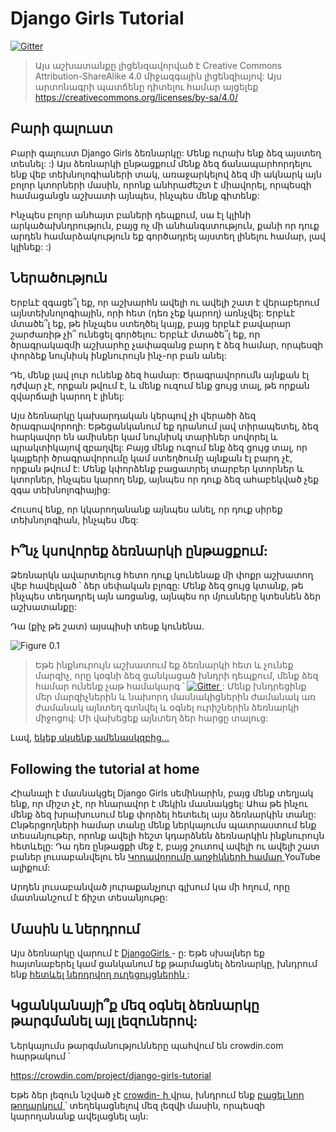 # Django Girls Tutorial

[![Gitter](https://badges.gitter.im/DjangoGirls/tutorial.svg)](https://gitter.im/DjangoGirls/tutorial)

> Այս աշխատանքը լիցենզավորված է Creative Commons Attribution-ShareAlike 4.0 միջազգային լիցենզիայով: Այս արտոնագրի պատճենը դիտելու համար այցելեք https://creativecommons.org/licenses/by-sa/4.0/

## Բարի գալուստ

Բարի գալուստ Django Girls ձեռնարկը: Մենք ուրախ ենք ձեզ այստեղ տեսնել: :) Այս ձեռնարկի ընթացքում մենք ձեզ ճանապարհորդելու ենք վեբ տեխնոլոգիաների տակ, առաջարկելով ձեզ մի ակնարկ այն բոլոր կտորների մասին, որոնք անհրաժեշտ է միավորել, որպեսզի համացանցն աշխատի այնպես, ինչպես մենք գիտենք:

Ինչպես բոլոր անհայտ բաների դեպքում, սա էլ կլինի արկածախնդրություն, բայց ոչ մի անհանգստություն, քանի որ դուք արդեն համարձակություն եք գործադրել այստեղ լինելու համար, լավ կլինեք: :)

## Ներածություն

Երբևէ զգացե՞լ եք, որ աշխարհն ավելի ու ավելի շատ է վերաբերում այն ​​տեխնոլոգիային, որի հետ (դեռ չեք կարող) առնչվել: Երբևէ մտածե՞լ եք, թե ինչպես ստեղծել կայք, բայց երբևէ բավարար շարժառիթ չի՞ ունեցել գործելու: Երբևէ մտածե՞լ եք, որ ծրագրակազմի աշխարհը չափազանց բարդ է ձեզ համար, որպեսզի փորձեք նույնիսկ ինքնուրույն ինչ-որ բան անել:

Դե, մենք լավ լուր ունենք ձեզ համար: Ծրագրավորումն այնքան էլ դժվար չէ, որքան թվում է, և մենք ուզում ենք ցույց տալ, թե որքան զվարճալի կարող է լինել:

Այս ձեռնարկը կախարդական կերպով չի վերածի ձեզ ծրագրավորողի: Եթե ​​ցանկանում եք դրանում լավ տիրապետել, ձեզ հարկավոր են ամիսներ կամ նույնիսկ տարիներ սովորել և պրակտիկայով զբաղվել: Բայց մենք ուզում ենք ձեզ ցույց տալ, որ կայքերի ծրագրավորումը կամ ստեղծումը այնքան էլ բարդ չէ, որքան թվում է: Մենք կփորձենք բացատրել տարբեր կտորներ և կտորներ, ինչպես կարող ենք, այնպես որ դուք ձեզ ահաբեկված չեք զգա տեխնոլոգիայից:

Հուսով ենք, որ կկարողանանք այնպես անել, որ դուք սիրեք տեխնոլոգիան, ինչպես մեզ:

## Ի՞նչ կսովորեք ձեռնարկի ընթացքում:

Ձեռնարկն ավարտելուց հետո դուք կունենաք մի փոքր աշխատող վեբ հավելված ՝ ձեր սեփական բլոգը: Մենք ձեզ ցույց կտանք, թե ինչպես տեղադրել այն առցանց, այնպես որ մյուսները կտեսնեն ձեր աշխատանքը:

Դա (քիչ թե շատ) այսպիսի տեսք կունենա.

![Figure 0.1](images/application.png)

> Եթե ​​ինքնուրույն աշխատում եք ձեռնարկի հետ և չունեք մարզիչ, որը կօգնի ձեզ ցանկացած խնդրի դեպքում, մենք ձեզ համար ունենք չաթ համակարգ ՝ [![Gitter](https://badges.gitter.im/DjangoGirls/tutorial.svg) ](https://gitter.im/DjangoGirls/tutorial): Մենք խնդրեցինք մեր մարզիչներին և նախորդ մասնակիցներին ժամանակ առ ժամանակ այնտեղ գտնվել և օգնել ուրիշներին ձեռնարկի միջոցով: Մի վախեցեք այնտեղ ձեր հարցը տալուց:

Լավ, [ եկեք սկսենք ամենասկզբից… ](./how_the_internet_works/README.md)

## Following the tutorial at home

Հիանալի է մասնակցել Django Girls սեմինարին, բայց մենք տեղյակ ենք, որ միշտ չէ, որ հնարավոր է մեկին մասնակցել: Ահա թե ինչու մենք ձեզ խրախուսում ենք փորձել հետեւել այս ձեռնարկին տանը: Ընթերցողների համար տանը մենք ներկայումս պատրաստում ենք տեսանյութեր, որոնք ավելի հեշտ կդարձնեն ձեռնարկին ինքնուրույն հետևելը: Դա դեռ ընթացքի մեջ է, բայց շուտով ավելի ու ավելի շատ բաներ լուսաբանվելու են [ Կոդավորումը աղջիկների համար ](https://www.youtube.com/channel/UC0hNd2uW8jTR5K3KBzRuG2A/feed) YouTube ալիքում:

Արդեն լուսաբանված յուրաքանչյուր գլխում կա մի հղում, որը մատնանշում է ճիշտ տեսանյութը:

## Մասին և ներդրում

Այս ձեռնարկը վարում է [ DjangoGirls ](https://djangogirls.org/) - ը: Եթե ​​սխալներ եք հայտնաբերել կամ ցանկանում եք թարմացնել ձեռնարկը, խնդրում ենք [ հետևել ներդրվող ուղեցույցներին ](https://github.com/DjangoGirls/tutorial/blob/master/README.md):

## Կցանկանայի՞ք մեզ օգնել ձեռնարկը թարգմանել այլ լեզուներով:

Ներկայումս թարգմանությունները պահվում են crowdin.com հարթակում ՝

https://crowdin.com/project/django-girls-tutorial

Եթե ​​ձեր լեզուն նշված չէ [ crowdin- ի ](https://crowdin.com/) վրա, խնդրում ենք [ բացել նոր թողարկում ](https://github.com/DjangoGirls/tutorial/issues/new) ՝ տեղեկացնելով մեզ լեզվի մասին, որպեսզի կարողանանք ավելացնել այն:
